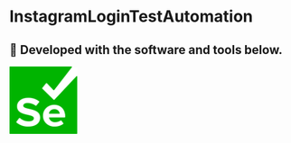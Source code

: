 # InstagramLoginTestAutomation

## 🚀 Developed with the software and tools below.

<img src="68747470733a2f2f73656c656e69756d2e6465762f696d616765732f73656c656e69756d5f6c6f676f5f7371756172655f677265656e2e706e67.png" alt="java" width="120" height="120">




